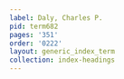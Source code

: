 ```yaml
---
label: Daly, Charles P.
pid: term682
pages: '351'
order: '0222'
layout: generic_index_term
collection: index-headings
---
```


